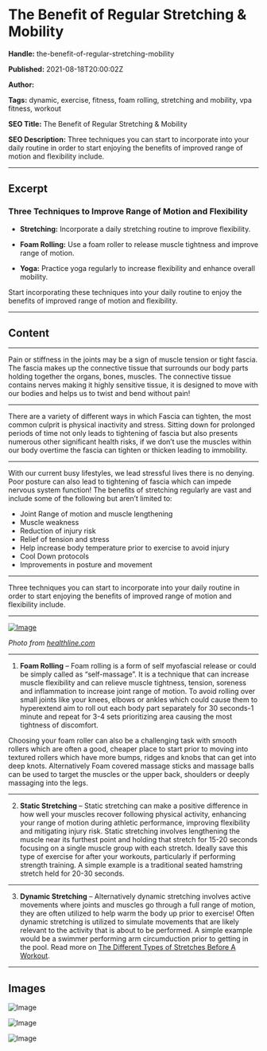 # The Benefit of Regular Stretching & Mobility

**Handle:** the-benefit-of-regular-stretching-mobility

**Published:** 2021-08-18T20:00:02Z

**Author:**  

**Tags:** dynamic, exercise, fitness, foam rolling, stretching and mobility, vpa fitness, workout

**SEO Title:** The Benefit of Regular Stretching & Mobility

**SEO Description:** Three techniques you can start to incorporate into your daily routine in order to start enjoying the benefits of improved range of motion and flexibility include.

---

## Excerpt

### Three Techniques to Improve Range of Motion and Flexibility

- **Stretching:** Incorporate a daily stretching routine to improve flexibility.
  
- **Foam Rolling:** Use a foam roller to release muscle tightness and improve range of motion.
  
- **Yoga:** Practice yoga regularly to increase flexibility and enhance overall mobility.

Start incorporating these techniques into your daily routine to enjoy the benefits of improved range of motion and flexibility.

---

## Content

---

Pain or stiffness in the joints may be a sign of muscle tension or tight fascia. The fascia makes up the connective tissue that surrounds our body parts holding together the organs, bones, muscles. The connective tissue contains nerves making it highly sensitive tissue, it is designed to move with our bodies and helps us to twist and bend without pain!

---

There are a variety of different ways in which Fascia can tighten, the most common culprit is physical inactivity and stress. Sitting down for prolonged periods of time not only leads to tightening of fascia but also presents numerous other significant health risks, if we don’t use the muscles within our body overtime the fascia can tighten or thicken leading to immobility.

---

With our current busy lifestyles, we lead stressful lives there is no denying. Poor posture can also lead to tightening of fascia which can impede nervous system function! The benefits of stretching regularly are vast and include some of the following but aren’t limited to:

- Joint Range of motion and muscle lengthening
- Muscle weakness
- Reduction of injury risk
- Relief of tension and stress
- Help increase body temperature prior to exercise to avoid injury
- Cool Down protocols
- Improvements in posture and movement

---

Three techniques you can start to incorporate into your daily routine in order to start enjoying the benefits of improved range of motion and flexibility include.

---

[![Image](https://i.shgcdn.com/bf5bcb65-6d5d-4c17-886b-ca236bc446cb/-/format/auto/-/preview/3000x3000/-/quality/lighter/)](https://www.healthline.com/health/roller-foam-for-back)

*Photo from [healthline.com](https://www.healthline.com/health/roller-foam-for-back)*

---

1. **Foam Rolling** – Foam rolling is a form of self myofascial release or could be simply called as “self-massage”. It is a technique that can increase muscle flexibility and can relieve muscle tightness, tension, soreness and inflammation to increase joint range of motion. To avoid rolling over small joints like your knees, elbows or ankles which could cause them to hyperextend aim to roll out each body part separately for 30 seconds-1 minute and repeat for 3-4 sets prioritizing area causing the most tightness of discomfort.

Choosing your foam roller can also be a challenging task with smooth rollers which are often a good, cheaper place to start prior to moving into textured rollers which have more bumps, ridges and knobs that can get into deep knots. Alternatively Foam covered massage sticks and massage balls can be used to target the muscles or the upper back, shoulders or deeply massaging into the legs.

---

2. **Static Stretching** – Static stretching can make a positive difference in how well your muscles recover following physical activity, enhancing your range of motion during athletic performance, improving flexibility and mitigating injury risk. Static stretching involves lengthening the muscle near its furthest point and holding that stretch for 15-20 seconds focusing on a single muscle group with each stretch. Ideally save this type of exercise for after your workouts, particularly if performing strength training. A simple example is a traditional seated hamstring stretch held for 20-30 seconds.

---

3. **Dynamic Stretching** – Alternatively dynamic stretching involves active movements where joints and muscles go through a full range of motion, they are often utilized to help warm the body up prior to exercise! Often dynamic stretching is utilized to simulate movements that are likely relevant to the activity that is about to be performed. A simple example would be a swimmer performing arm circumduction prior to getting in the pool. Read more on [The Different Types of Stretches Before A Workout](https://www.vpa.com.au/blogs/featured-articles/types-of-stretches-before-a-workout).

---

## Images

![Image](undefined)

![Image](undefined)

![Image](undefined)

